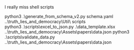 I really miss shell scripts

python3 .\generate_from_schema_v2.py schema.yaml ..\truth_lies_and_democracy\Util\ scripts\
python3 .\scripts\excel_to_json.py .\data_template.xlsx ..\truth_lies_and_democracy\Assets\papers\data.json
python3 .\scripts\validate_data.py ..\truth_lies_and_democracy\Assets\papers\data.json